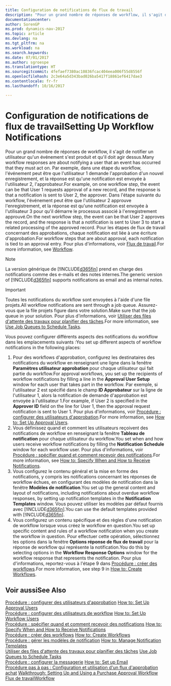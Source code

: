 ```yaml
---
title: Configuration de notifications de flux de travail
description: "Pour un grand nombre de réponses de workflow, il s'agit de notifier un utilisateur qu'un événement s'est produit et qu'il doit agir dessus. Par exemple, dans une étape du workflow, l'événement peut être que l'utilisateur 1 demande l'approbation d'un nouvel enregistrement, et la réponse est qu'une notification est envoyée à l'utilisateur 2, l'approbateur. Dans l'étape suivante du workflow, l'événement peut être que l'utilisateur 2 approuve l'enregistrement, et la réponse est qu'une notification est envoyée à l'utilisateur 3 pour qu'il démarre le processus associé à l'enregistrement approuvé. Pour les étapes de flux de travail concernant des approbations, chaque notification est liée à une écriture d'approbation."
documentationcenter: 
author: SorenGP
ms.prod: dynamics-nav-2017
ms.topic: article
ms.devlang: na
ms.tgt_pltfrm: na
ms.workload: na
ms.search.keywords: 
ms.date: 07/01/2017
ms.author: sgroespe
ms.translationtype: HT
ms.sourcegitcommit: 4fefaef7380ac10836fcac404eea006f55d8556f
ms.openlocfilehash: 2c3e64a5d343bad026ba5417f18861ef6417dae3
ms.contentlocale: fr-fr
ms.lasthandoff: 10/16/2017

---
```

# <a name="setting-up-workflow-notifications"></a><span data-ttu-id="1ba31-106">Configuration de notifications de flux de travail</span><span class="sxs-lookup"><span data-stu-id="1ba31-106">Setting Up Workflow Notifications</span></span>
<span data-ttu-id="1ba31-107">Pour un grand nombre de réponses de workflow, il s'agit de notifier un utilisateur qu'un événement s'est produit et qu'il doit agir dessus.</span><span class="sxs-lookup"><span data-stu-id="1ba31-107">Many workflow responses are about notifying a user that an event has occurred that they must act on.</span></span> <span data-ttu-id="1ba31-108">Par exemple, dans une étape du workflow, l'événement peut être que l'utilisateur 1 demande l'approbation d'un nouvel enregistrement, et la réponse est qu'une notification est envoyée à l'utilisateur 2, l'approbateur.</span><span class="sxs-lookup"><span data-stu-id="1ba31-108">For example, on one workflow step, the event can be that User 1 requests approval of a new record, and the response is that a notification is sent to User 2, the approver.</span></span> <span data-ttu-id="1ba31-109">Dans l'étape suivante du workflow, l'événement peut être que l'utilisateur 2 approuve l'enregistrement, et la réponse est qu'une notification est envoyée à l'utilisateur 3 pour qu'il démarre le processus associé à l'enregistrement approuvé.</span><span class="sxs-lookup"><span data-stu-id="1ba31-109">On the next workflow step, the event can be that User 2 approves the record, and the response is that a notification is sent to User 3 to start a related processing of the approved record.</span></span> <span data-ttu-id="1ba31-110">Pour les étapes de flux de travail concernant des approbations, chaque notification est liée à une écriture d'approbation.</span><span class="sxs-lookup"><span data-stu-id="1ba31-110">For workflow steps that are about approval, each notification is tied to an approval entry.</span></span> <span data-ttu-id="1ba31-111">Pour plus d'informations, voir [Flux de travail](across-workflow.md).</span><span class="sxs-lookup"><span data-stu-id="1ba31-111">For more information, see [Workflow](across-workflow.md).</span></span>  

> [!NOTE]  
>  <span data-ttu-id="1ba31-112">La version générique de [!INCLUDE[d365fin](includes/d365fin_md.md)] prend en charge des notifications comme des e\-mails et des notes internes.</span><span class="sxs-lookup"><span data-stu-id="1ba31-112">The generic version of [!INCLUDE[d365fin](includes/d365fin_md.md)] supports notifications as email and as internal notes.</span></span>  

> [!IMPORTANT]  
>  <span data-ttu-id="1ba31-113">Toutes les notifications du workflow sont envoyées à l'aide d'une file projets.</span><span class="sxs-lookup"><span data-stu-id="1ba31-113">All workflow notifications are sent through a job queue.</span></span> <span data-ttu-id="1ba31-114">Assurez-vous que la file projets figure dans votre solution.</span><span class="sxs-lookup"><span data-stu-id="1ba31-114">Make sure that the job queue in your solution.</span></span> <span data-ttu-id="1ba31-115">Pour plus d'informations, voir [Utiliser des files d'attente des travaux pour planifier des tâches](admin-job-queues-schedule-tasks.md).</span><span class="sxs-lookup"><span data-stu-id="1ba31-115">For more information, see [Use Job Queues to Schedule Tasks](admin-job-queues-schedule-tasks.md).</span></span>

<span data-ttu-id="1ba31-116">Vous pouvez configurer différents aspects des notifications du workflow dans les emplacements suivants :</span><span class="sxs-lookup"><span data-stu-id="1ba31-116">You set up different aspects of workflow notifications in the following places:</span></span>  

1.  <span data-ttu-id="1ba31-117">Pour des workflows d'approbation, configurez les destinataires des notifications du workflow en renseignant une ligne dans la fenêtre **Paramètres utilisateur approbation** pour chaque utilisateur qui fait partie du workflow.</span><span class="sxs-lookup"><span data-stu-id="1ba31-117">For approval workflows, you set up the recipients of workflow notifications by filling a line in the **Approval User Setup** window for each user that takes part in the workflow.</span></span> <span data-ttu-id="1ba31-118">Par exemple, si l'utilisateur 2 est spécifié dans le champ **ID Approbateur** sur la ligne de l'utilisateur 1, alors la notification de demande d'approbation est envoyée à l'utilisateur 1.</span><span class="sxs-lookup"><span data-stu-id="1ba31-118">For example, if User 2 is specified in the **Approver ID** field on the line for User 1, then the approval request notification is sent to User 1.</span></span> <span data-ttu-id="1ba31-119">Pour plus d'informations, voir [Procédure : configurer des utilisateurs d'approbation](across-how-to-set-up-approval-users.md).</span><span class="sxs-lookup"><span data-stu-id="1ba31-119">For more information, see [How to: Set Up Approval Users](across-how-to-set-up-approval-users.md).</span></span>  
2.  <span data-ttu-id="1ba31-120">Vous définissez quand et comment les utilisateurs reçoivent des notifications de workflow en renseignant la fenêtre **Tableau de notification** pour chaque utilisateur du workflow.</span><span class="sxs-lookup"><span data-stu-id="1ba31-120">You set when and how users receive workflow notifications by filling the **Notification Schedule** window for each workflow user.</span></span> <span data-ttu-id="1ba31-121">Pour plus d'informations, voir [Procédure : spécifier quand et comment recevoir des notifications](across-how-to-specify-when-and-how-to-receive-notifications.md).</span><span class="sxs-lookup"><span data-stu-id="1ba31-121">For more information, see [How to: Specify When and How to Receive Notifications](across-how-to-specify-when-and-how-to-receive-notifications.md).</span></span>  
3.  <span data-ttu-id="1ba31-122">Vous configurez le contenu général et la mise en forme des notifications, y compris les notifications concernant les réponses de workflow échues, en configurant des modèles de notification dans la fenêtre **Modèles de notification**.</span><span class="sxs-lookup"><span data-stu-id="1ba31-122">You set up the general content and layout of notifications, including notifications about overdue workflow responses, by setting up notification templates in the **Notification Templates** window.</span></span> <span data-ttu-id="1ba31-123">Vous pouvez utiliser les modèles par défaut fournis avec [!INCLUDE[d365fin](includes/d365fin_md.md)].</span><span class="sxs-lookup"><span data-stu-id="1ba31-123">You can use the default templates provided with [!INCLUDE[d365fin](includes/d365fin_md.md)].</span></span>  
4.  <span data-ttu-id="1ba31-124">Vous configurez un contenu spécifique et des règles d'une notification de workflow lorsque vous créez le workflow en question.</span><span class="sxs-lookup"><span data-stu-id="1ba31-124">You set up specific content and rules of a workflow notification when you create the workflow in question.</span></span> <span data-ttu-id="1ba31-125">Pour effectuer cette opération, sélectionnez les options dans la fenêtre **Options réponse de flux de travail** pour la réponse de workflow qui représente la notification.</span><span class="sxs-lookup"><span data-stu-id="1ba31-125">You do this by selecting options in the **Workflow Response Options** window for the workflow response that represents the notification.</span></span> <span data-ttu-id="1ba31-126">Pour plus d'informations, reportez-vous à l'étape 9 dans [Procédure : créer des workflows](across-how-to-create-workflows.md).</span><span class="sxs-lookup"><span data-stu-id="1ba31-126">For more information, see step 9 in [How to: Create Workflows](across-how-to-create-workflows.md).</span></span>  

## <a name="see-also"></a><span data-ttu-id="1ba31-127">Voir aussi</span><span class="sxs-lookup"><span data-stu-id="1ba31-127">See Also</span></span>  
 <span data-ttu-id="1ba31-128">[Procédure : configurer des utilisateurs d'approbation](across-how-to-set-up-approval-users.md) </span><span class="sxs-lookup"><span data-stu-id="1ba31-128">[How to: Set Up Approval Users](across-how-to-set-up-approval-users.md) </span></span>  
 <span data-ttu-id="1ba31-129">[Procédure : configurer des utilisateurs de workflow](across-how-to-set-up-workflow-users.md) </span><span class="sxs-lookup"><span data-stu-id="1ba31-129">[How to: Set Up Workflow Users](across-how-to-set-up-workflow-users.md) </span></span>  
 <span data-ttu-id="1ba31-130">[Procédure : spécifier quand et comment recevoir des notifications](across-how-to-specify-when-and-how-to-receive-notifications.md) </span><span class="sxs-lookup"><span data-stu-id="1ba31-130">[How to: Specify When and How to Receive Notifications](across-how-to-specify-when-and-how-to-receive-notifications.md) </span></span>  
 <span data-ttu-id="1ba31-131">[Procédure : créer des workflows](across-how-to-create-workflows.md) </span><span class="sxs-lookup"><span data-stu-id="1ba31-131">[How to: Create Workflows](across-how-to-create-workflows.md) </span></span>  
 <span data-ttu-id="1ba31-132">[Procédure : gérer les modèles de notification](across-how-to-manage-notification-templates.md) </span><span class="sxs-lookup"><span data-stu-id="1ba31-132">[How to: Manage Notification Templates](across-how-to-manage-notification-templates.md) </span></span>  
 <span data-ttu-id="1ba31-133">[Utiliser des files d'attente des travaux pour planifier des tâches](admin-job-queues-schedule-tasks.md) </span><span class="sxs-lookup"><span data-stu-id="1ba31-133">[Use Job Queues to Schedule Tasks](admin-job-queues-schedule-tasks.md) </span></span>  
 <span data-ttu-id="1ba31-134">[Procédure : configurer la messagerie](madeira-how-setup-email.md) </span><span class="sxs-lookup"><span data-stu-id="1ba31-134">[How to: Set up Email](madeira-how-setup-email.md) </span></span>  
 <span data-ttu-id="1ba31-135">[Procédure pas à pas : Configuration et utilisation d'un flux d'approbation achat](walkthrough-setting-up-and-using-a-purchase-approval-workflow.md) </span><span class="sxs-lookup"><span data-stu-id="1ba31-135">[Walkthrough: Setting Up and Using a Purchase Approval Workflow](walkthrough-setting-up-and-using-a-purchase-approval-workflow.md) </span></span>  
 [<span data-ttu-id="1ba31-136">Flux de travail</span><span class="sxs-lookup"><span data-stu-id="1ba31-136">Workflow</span></span>](across-workflow.md)   

